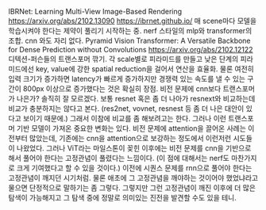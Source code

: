 IBRNet: Learning Multi-View Image-Based Rendering
https://arxiv.org/abs/2102.13090 https://ibrnet.github.io/ 매 scene마다 모델을 학습시켜야 한다는 제약이 풀리기 시작하는 중. nerf 스타일의 mlp와 transformer의 조합. cnn 와도 자리 없다.
Pyramid Vision Transformer: A Versatile Backbone for Dense Prediction without Convolutions
https://arxiv.org/abs/2102.12122
디텍션-퍼슨들의 트랜스포머 깎기. 각 scale별로 피라미드를 만들고 낮은 단계의 피라미드에선 key, value에 강한 spatial reduction을 걸어서 연산을 효율화. 물론 여전히 입력 크기가 증가하면 latency가 빠르게 증가하지만 경쟁력 있는 속도를 낼 수 있는 구간이 800px 이상으로 증가했다는 것은 확실히 장점.
비전 문제에 cnn보다 트랜스포머가 나은가? 솔직히 잘 모르겠다. 보통 resnet 혹은 좀 더 나아가 resnext와 비교하는데 비교가 충분하지는 않다고 본다. (res2net, vovnet, resnest 등 좀 더 나은 대안이 있다고 보이기 때문에.) 그래서 이참에 비교를 좀 해보려고는 한다.
그러나 이런 트랜스포머 기반 모델이 가져온 중요한 변화는 있다. 비전 문제에 attention을 끌어온 사례는 이전부터 많았는데, 기존에는 cnn을 attention으로 보강하는 정도에서 이런저런 시도들이 나왔었다. 그러나 ViT라는 마일스톤이 꽂힌 이후에는 비전 문제를 cnn을 기반으로 해서 풀어야 한다는 고정관념이 풀렸다는 느낌이다. (이 점에 대해서는 nerf도 마찬가지로 크게 기여했다고 할 수 있을 것이다.) 이전에 시퀀스 문제를 rnn으로 풀어야 한다는 고정관념이 깨지던 시기처럼.
물론 애초에 그 고정관념을 깨야하는 것이어야 했었냐라고 물으면 단정적으로 말하기는 좀 그렇다. 그렇지만 그런 고정관념이 깨진 이후에 더 많은 탐색이 가능해지고 그 탐색 중에 정말로 의미있는 진전을 발견할 수도 있을 테니.